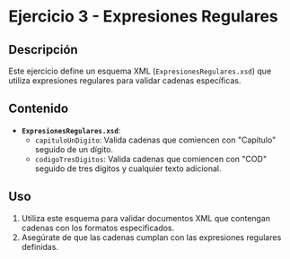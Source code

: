 # Ejercicio 3 - Expresiones Regulares

## Descripción
Este ejercicio define un esquema XML (`ExpresionesRegulares.xsd`) que utiliza expresiones regulares para validar cadenas específicas.

## Contenido
- **`ExpresionesRegulares.xsd`**:
  - `capituloUnDigito`: Valida cadenas que comiencen con "Capítulo" seguido de un dígito.
  - `codigoTresDigitos`: Valida cadenas que comiencen con "COD" seguido de tres dígitos y cualquier texto adicional.

## Uso
1. Utiliza este esquema para validar documentos XML que contengan cadenas con los formatos especificados.
2. Asegúrate de que las cadenas cumplan con las expresiones regulares definidas.
